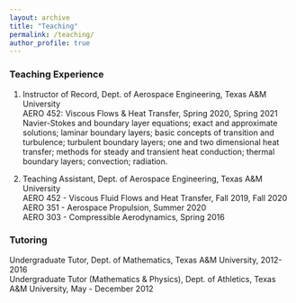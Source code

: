 ```yaml
---
layout: archive
title: "Teaching"
permalink: /teaching/
author_profile: true
---
```


### Teaching Experience
1.  Instructor of Record,  Dept. of Aerospace Engineering, Texas A&M University<br>
AERO 452: Viscous Flows & Heat Transfer, Spring 2020, Spring 2021<br>
Navier-Stokes and boundary layer equations; exact and approximate solutions; laminar boundary layers; 
basic concepts of transition and turbulence; turbulent boundary layers; one and two dimensional heat transfer; 
methods for steady and transient heat conduction; thermal boundary layers; convection; radiation.



1. Teaching Assistant, Dept. of Aerospace Engineering, Texas A&M University<br> 
AERO 452 - Viscous Fluid Flows and Heat Transfer, Fall 2019, Fall 2020 <br>
AERO 351 - Aerospace Propulsion, Summer 2020<br>
AERO 303 - Compressible Aerodynamics, Spring 2016



### Tutoring
Undergraduate Tutor, Dept. of Mathematics, Texas A&M University,  2012-2016<br>
Undergraduate Tutor (Mathematics & Physics), Dept. of Athletics, Texas A&M University, May - December 2012 
